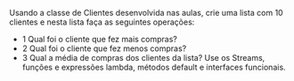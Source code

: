 Usando a classe de Clientes desenvolvida nas aulas, crie uma lista com 10 clientes e nesta lista faça as seguintes operações:		
- 1	Qual foi o cliente que fez mais compras?
- 2	Qual foi o cliente que fez menos compras?
- 3	Qual a média de compras dos clientes da lista?
Use os Streams, funções e expressões lambda, métodos default e interfaces funcionais.